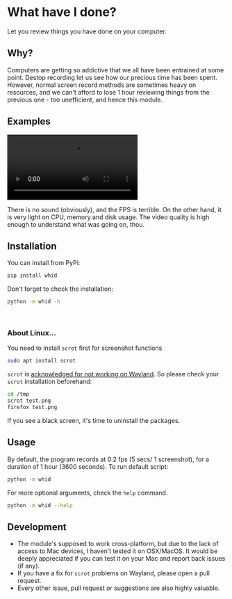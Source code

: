 # What have I done?
Let you review things you have done on your computer.

## Why?
Computers are getting so addictive that we all have been entrained at some point. Destop recording let us see how our precious time has been spent. However, normal screen record methods are sometimes heavy on resources, and we can't afford to lose 1 hour reviewing things from the previous one - too unefficient, and hence this module.

## Examples
![](demo/demo.mp4)
<br>

There is no sound (obviously), and the FPS is terrible. On the other hand, it is very light on CPU, memory and disk usage. The video quality is high enough to understand what was going on, thou.
<br>

## Installation
You can install from PyPi:
```bash
pip install whid
```

Don't forget to check the installation:
```bash
python -m whid -h
```
<br>

### About Linux...
You need to install `scrot` first for screenshot functions 
```bash
sudo apt install scrot
```

`scrot` is [acknowledged for not working on Wayland](https://githubmemory.com/repo/asweigart/pyautogui/issues/556). So please check your `scrot` installation beforehand:
```bash
cd /tmp
scrot test.png
firefox test.png
```

If you see a black screen, it's time to uninstall the packages.
<br>

## Usage
By default, the program records at 0.2 fps (5 secs/ 1 screenshot), for a duration of 1 hour (3600 seconds). To run default script:
```bash
python -m whid
```

For more optional arguments, check the `help` command.
```bash
python -m whid --help
```

## Development
- The module's supposed to work cross-platform, but due to the lack of access to Mac devices, I haven't tested it on OSX/MacOS. It would be deeply appreciated if you can test it on your Mac and report back issues (if any).
- If you have a fix for `scrot` problems on Wayland, please open a pull request.
- Every other issue, pull request or suggestions are also highly valuable.